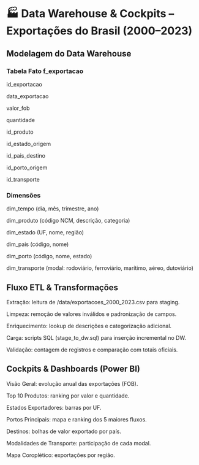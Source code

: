 # 🏭 Data Warehouse & Cockpits – Exportações do Brasil (2000–2023)

## Modelagem do Data Warehouse

### Tabela Fato f_exportacao

id_exportacao

data_exportacao

valor_fob

quantidade

id_produto

id_estado_origem

id_pais_destino

id_porto_origem

id_transporte

### Dimensões

dim_tempo (dia, mês, trimestre, ano)

dim_produto (código NCM, descrição, categoria)

dim_estado (UF, nome, região)

dim_pais (código, nome)

dim_porto (código, nome, estado)

dim_transporte (modal: rodoviário, ferroviário, marítimo, aéreo, dutoviário)

## Fluxo ETL & Transformações

Extração: leitura de /data/exportacoes_2000_2023.csv para staging.

Limpeza: remoção de valores inválidos e padronização de campos.

Enriquecimento: lookup de descrições e categorização adicional.

Carga: scripts SQL (stage_to_dw.sql) para inserção incremental no DW.

Validação: contagem de registros e comparação com totais oficiais.

## Cockpits & Dashboards (Power BI)

Visão Geral: evolução anual das exportações (FOB).

Top 10 Produtos: ranking por valor e quantidade.

Estados Exportadores: barras por UF.

Portos Principais: mapa e ranking dos 5 maiores fluxos.

Destinos: bolhas de valor exportado por país.

Modalidades de Transporte: participação de cada modal.

Mapa Coroplético: exportações por região.
